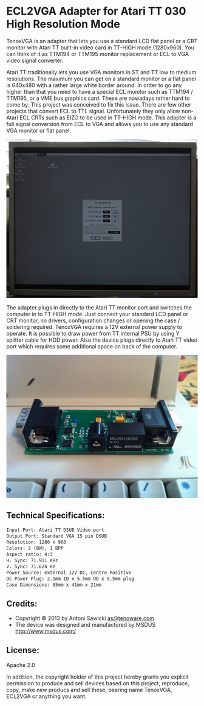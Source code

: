 # ECL2VGA Adapter for Atari TT 030 High Resolution Mode

TenoxVGA is an adapter that lets you use a standard LCD flat panel or a CRT monitor with Atari TT built-in video card in TT-HIGH mode (1280x960). You can think of it as TTM194 or TTM195 monitor replacement or ECL to VGA video signal converter.

Atari TT traditionally lets you use VGA monitors in ST and TT low to medium resolutions. The maximum you can get on a standard monitor or a flat panel is 640x480 with a rather large white border around. In order to go any higher than that you need to have a special ECL monitor such as TTM194 / TTM195, or a VME bus graphics card. These are nowadays rather hard to come by. This project was conceived to fix this issue. There are few other projects that convert ECL to TTL signal. Unfortunately they only allow non-Atari ECL CRTs such as EIZO to be used in TT-HIGH mode. This adapter is a full signal conversion from ECL to VGA and allows you to use any standard VGA monitor or flat panel.

![TT HIGH on LCD](tthigh.jpg)

The adapter plugs in directly to the Atari TT monitor port and switches the computer in to TT-HIGH mode. Just connect your standard LCD panel or CRT monitor, no drivers, configuration changes or opening the case / soldering required. TenoxVGA requires a 12V external power supply to operate. It is possible to draw power from TT internal PSU by using Y splitter cable for HDD power. Also the device plugs directly to Atari TT video port which requires some additional space on back of the computer. 

![TenoxVGA](tenoxvga1.jpg)

## Technical Specifications:

```
Input Port: Atari TT DSUB Video port
Output Port: Standard VGA 15 pin DSUB
Resolution: 1280 x 960
Colors: 2 (BW), 1 BPP
Aspect ratio: 4:3
H. Sync: 71.911 KHz
V. Sync: 71.624 Hz
Power Source: external 12V DC, Centre Positive
DC Power Plug: 2.1mm ID x 5.5mm OD x 9.5mm plug 
Case Dimensions: 85mm x 41mm x 21mm
```

## Credits:
* Copyright © 2013 by Antoni Sawicki <as@tenoware.com>
* The device was designed and manufactured by MSDUS http://www.msdus.com/

## License:
Apache 2.0

In addition, the copyright holder of this project hereby grants you explicit permission to produce and sell devices based on this project, reproduce, copy, make new producs and sell these, bearing name TenoxVGA, ECL2VGA or anything you want.
